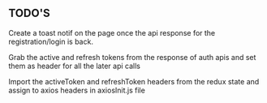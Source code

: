 ## TODO'S

Create a toast notif on the page once the api response for the registration/login is back.

Grab the active and refresh tokens from the response of auth apis and set them as header for all the later api calls

Import the activeToken and refreshToken headers from the redux state and assign to axios headers in axiosInit.js file

